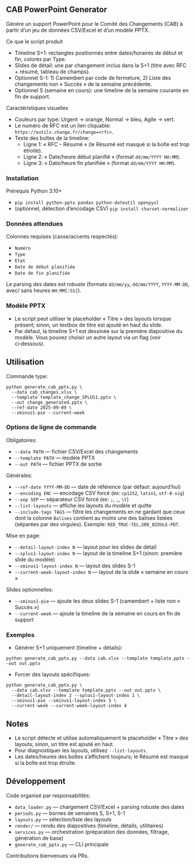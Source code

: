 ## CAB PowerPoint Generator

Génère un support PowerPoint pour le Comité des Changements (CAB) à partir d’un jeu de données CSV/Excel et d’un modèle PPTX.

Ce que le script produit
- Timeline S+1: rectangles positionnés entre dates/horaires de début et fin, colorés par Type.
- Slides de détail: une par changement inclus dans la S+1 (titre avec RFC + résumé, tableau de champs).
- Optionnel S-1: 1) Camembert par code de fermeture, 2) Liste des changements non « Succès » de la semaine précédente.
- Optionnel S (semaine en cours): une timeline de la semaine courante en fin de support.

Caractéristiques visuelles
- Couleurs par type: Urgent → orange, Normal → bleu, Agile → vert.
- Le numéro de RFC est un lien cliquable: `https://outils.change.fr/change=<rfc>`.
- Texte des boîtes de la timeline:
  - Ligne 1: « RFC – Résumé » (le Résumé est masqué si la boîte est trop étroite).
  - Ligne 2: « Date/heure début planifié » (format `dd/mm/YYYY HH:MM`).
  - Ligne 3: « Date/heure fin planifiée » (format `dd/mm/YYYY HH:MM`).

### Installation

Prérequis Python 3.10+

- `pip install python-pptx pandas python-dateutil openpyxl`
- (optionnel, détection d’encodage CSV) `pip install charset-normalizer`

### Données attendues

Colonnes requises (casse/accents respectés):
- `Numéro`
- `Type`
- `Etat`
- `Date de début planifiée`
- `Date de fin planifiée`

Le parsing des dates est robuste (formats `dd/mm/yy`, `dd/mm/YYYY`, `YYYY-MM-DD`, avec/ sans heures `HH:MM[:SS]`).

### Modèle PPTX

- Le script peut utiliser le placeholder « Titre » des layouts lorsque présent; sinon, un textbox de titre est ajouté en haut du slide.
- Par défaut, la timeline S+1 est dessinée sur la première diapositive du modèle. Vous pouvez choisir un autre layout via un flag (voir ci‑dessous).

## Utilisation

Commande type:

```
python generate_cab_pptx.py \
  --data cab_changes.xlsx \
  --template template_change_SPLUS1.pptx \
  --out change_generated.pptx \
  --ref-date 2025-09-09 \
  --sminus1-pie --current-week
```

### Options de ligne de commande

Obligatoires:
- `--data PATH` — fichier CSV/Excel des changements
- `--template PATH` — modèle PPTX
- `--out PATH` — fichier PPTX de sortie

Générales:
- `--ref-date YYYY-MM-DD` — date de référence (par défaut: aujourd’hui)
- `--encoding ENC` — encodage CSV forcé (ex: `cp1252`, `latin1`, `utf-8-sig`)
- `--sep SEP` — séparateur CSV forcé (ex: `;`, `,`, `\t`)
- `--list-layouts` — affiche les layouts du modèle et quitte
- `--include-tags TAGS` — filtre les changements en ne gardant que ceux dont la colonne `Balises` contient au moins une des balises listées (séparées par des virgules). Exemple: `RED_TRUC-TEL,GRE_BIDULE-PDT`.

Mise en page:
- `--detail-layout-index N` — layout pour les slides de détail
- `--splus1-layout-index N` — layout de la timeline S+1 (sinon: première slide du modèle)
- `--sminus1-layout-index N` — layout des slides S-1
- `--current-week-layout-index N` — layout de la slide « semaine en cours »

Slides optionnelles:
- `--sminus1-pie` — ajoute les deux slides S-1 (camembert + liste non « Succès »)
- `--current-week` — ajoute la timeline de la semaine en cours en fin de support

### Exemples

- Générer S+1 uniquement (timeline + détails):
```
python generate_cab_pptx.py --data cab.xlsx --template template.pptx --out out.pptx
```

- Forcer des layouts spécifiques:
```
python generate_cab_pptx.py \
  --data cab.xlsx --template template.pptx --out out.pptx \
  --detail-layout-index 2 --splus1-layout-index 1 \
  --sminus1-pie --sminus1-layout-index 3 \
  --current-week --current-week-layout-index 4
```

## Notes

- Le script détecte et utilise automatiquement le placeholder « Titre » des layouts; sinon, un titre est ajouté en haut.
- Pour diagnostiquer les layouts, utilisez `--list-layouts`.
- Les dates/heures des boîtes s’affichent toujours; le Résumé est masqué si la boîte est trop étroite.

## Développement

Code organisé par responsabilités:
- `data_loader.py` — chargement CSV/Excel + parsing robuste des dates
- `periods.py` — bornes de semaines S, S+1, S-1
- `layouts.py` — sélection/liste des layouts
- `render/` — rendu des diapositives (timeline, détails, utilitaires)
- `services.py` — orchestration (préparation des données, filtrage, génération de base)
- `generate_cab_pptx.py` — CLI principale

Contributions bienvenues via PRs.
